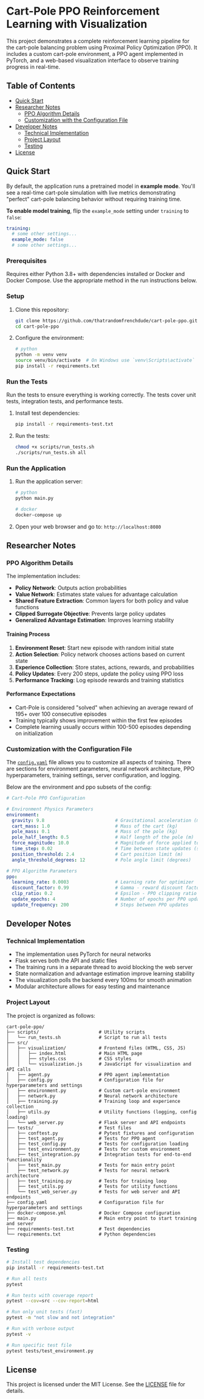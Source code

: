 # Cart-Pole PPO Reinforcement Learning with Visualization

This project demonstrates a complete reinforcement learning pipeline for the cart-pole balancing problem using Proximal Policy Optimization (PPO). It includes a custom cart-pole environment, a PPO agent implemented in PyTorch, and a web-based visualization interface to observe training progress in real-time.

## Table of Contents
- [Quick Start](#quick-start)
- [Researcher Notes](#researcher-notes)
   - [PPO Algorithm Details](#ppo-algorithm-details)
   - [Customization with the Configuration File](#customization-with-the-configuration-file)
- [Developer Notes](#developer-notes)
   - [Technical Implementation](#technical-implementation)
   - [Project Layout](#project-layout)
   - [Testing](#testing)
- [License](#license)

## Quick Start
By default, the application runs a pretrained model in **example mode**. You'll see a real-time cart-pole simulation with live metrics demonstrating "perfect" cart-pole balancing behavior without requiring training time.

**To enable model training**, flip the `example_mode` setting under `training` to `false`:
```yaml
training:
  # some other settings...
  example_mode: false
  # some other settings...
```

### Prerequisites
Requires either Python 3.8+ with dependencies installed or Docker and Docker Compose. Use the appropriate method in the run instructions below.

### Setup
1. Clone this repository:
   ```bash
   git clone https://github.com/thatrandomfrenchdude/cart-pole-ppo.git
   cd cart-pole-ppo
   ```
2. Configure the environment:
   ```bash
   # python
   python -m venv venv
   source venv/bin/activate  # On Windows use `venv\Scripts\activate`
   pip install -r requirements.txt
   ```

### Run the Tests
Run the tests to ensure everything is working correctly. The tests cover unit tests, integration tests, and performance tests.
1. Install test dependencies:
   ```bash
   pip install -r requirements-test.txt
   ```

2. Run the tests:
   ```bash
   chmod +x scripts/run_tests.sh
   ./scripts/run_tests.sh all
   ```

### Run the Application
1. Run the application server:
   ```bash
   # python
   python main.py

   # docker
   docker-compose up
   ```

2. Open your web browser and go to: `http://localhost:8080`

## Researcher Notes

### PPO Algorithm Details

The implementation includes:
- **Policy Network**: Outputs action probabilities
- **Value Network**: Estimates state values for advantage calculation
- **Shared Feature Extraction**: Common layers for both policy and value functions
- **Clipped Surrogate Objective**: Prevents large policy updates
- **Generalized Advantage Estimation**: Improves learning stability

#### Training Process

1. **Environment Reset**: Start new episode with random initial state
2. **Action Selection**: Policy network chooses actions based on current state
3. **Experience Collection**: Store states, actions, rewards, and probabilities
4. **Policy Updates**: Every 200 steps, update the policy using PPO loss
5. **Performance Tracking**: Log episode rewards and training statistics

#### Performance Expectations

- Cart-Pole is considered "solved" when achieving an average reward of 195+ over 100 consecutive episodes
- Training typically shows improvement within the first few episodes
- Complete learning usually occurs within 100-500 episodes depending on initialization

### Customization with the Configuration File
The [`config.yaml`](config.yaml) file allows you to customize all aspects of training. There are sections for environment parameters, neural network architecture, PPO hyperparameters, training settings, server configuration, and logging.

Below are the environment and ppo subsets of the config:

```yaml
# Cart-Pole PPO Configuration

# Environment Physics Parameters
environment:
  gravity: 9.8                          # Gravitational acceleration (m/s^2)
  cart_mass: 1.0                        # Mass of the cart (kg)
  pole_mass: 0.1                        # Mass of the pole (kg)
  pole_half_length: 0.5                 # Half length of the pole (m)
  force_magnitude: 10.0                 # Magnitude of force applied to cart (N)
  time_step: 0.02                       # Time between state updates (seconds)
  position_threshold: 2.4               # Cart position limit (m)
  angle_threshold_degrees: 12           # Pole angle limit (degrees)

# PPO Algorithm Parameters
ppo:
  learning_rate: 0.0003                 # Learning rate for optimizer
  discount_factor: 0.99                 # Gamma - reward discount factor
  clip_ratio: 0.2                       # Epsilon - PPO clipping ratio
  update_epochs: 4                      # Number of epochs per PPO update
  update_frequency: 200                 # Steps between PPO updates
```

## Developer Notes

### Technical Implementation

- The implementation uses PyTorch for neural networks
- Flask serves both the API and static files
- The training runs in a separate thread to avoid blocking the web server
- State normalization and advantage estimation improve learning stability
- The visualization polls the backend every 100ms for smooth animation
- Modular architecture allows for easy testing and maintenance

### Project Layout

The project is organized as follows:
```
cart-pole-ppo/
├── scripts/                      # Utility scripts
│   └── run_tests.sh              # Script to run all tests
├── src/
│   ├── visualization/            # Frontend files (HTML, CSS, JS)
│   │   ├── index.html            # Main HTML page
│   │   ├── styles.css            # CSS styles
│   │   └── visualization.js      # JavaScript for visualization and API calls
│   ├── agent.py                  # PPO agent implementation
│   ├── config.py                 # Configuration file for hyperparameters and settings
│   ├── environment.py            # Custom cart-pole environment
│   ├── network.py                # Neural network architecture
│   ├── training.py               # Training loop and experience collection
│   ├── utils.py                  # Utility functions (logging, config loading)
│   └── web_server.py             # Flask server and API endpoints
├── tests/                        # Test files
│   ├── conftest.py               # Pytest fixtures and configuration
│   ├── test_agent.py             # Tests for PPO agent
│   ├── test_config.py            # Tests for configuration loading
│   ├── test_environment.py       # Tests for custom environment
│   ├── test_integration.py       # Integration tests for end-to-end functionality
│   ├── test_main.py              # Tests for main entry point
│   ├── test_network.py           # Tests for neural network architecture
│   ├── test_training.py          # Tests for training loop
│   ├── test_utils.py             # Tests for utility functions
│   └── test_web_server.py        # Tests for web server and API endpoints
├── config.yaml                   # Configuration file for hyperparameters and settings
├── docker-compose.yml            # Docker Compose configuration
├── main.py                       # Main entry point to start training and server
├── requirements-test.txt         # Test dependencies
└── requirements.txt              # Python dependencies
```

### Testing

```bash
# Install test dependencies
pip install -r requirements-test.txt

# Run all tests
pytest

# Run tests with coverage report
pytest --cov=src --cov-report=html

# Run only unit tests (fast)
pytest -m "not slow and not integration"

# Run with verbose output
pytest -v

# Run specific test file
pytest tests/test_environment.py
```

## License

This project is licensed under the MIT License. See the [LICENSE](LICENSE) file for details.